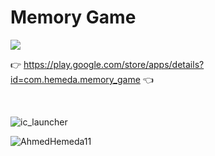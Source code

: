 # Memory Game

<p align="left"> <img src="https://readme-typing-svg.herokuapp.com?lines=Get+it+on+Google+Play+👇" /> </p>

👉 https://play.google.com/store/apps/details?id=com.hemeda.memory_game 👈

<br>



![ic_launcher](https://user-images.githubusercontent.com/101954795/177339517-ac3c5b74-b173-4b36-aff6-7da9ea8fac0d.png)

![AhmedHemeda11](https://user-images.githubusercontent.com/101954795/177342159-bf409b1b-bf22-4e33-bca3-47700a7ac0e2.jpg)
